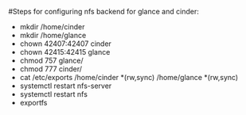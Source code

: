 #Steps for configuring nfs backend for glance and cinder:

* mkdir /home/cinder
* mkdir /home/glance
* chown 42407:42407 cinder
* chown 42415:42415 glance
* chmod 757 glance/
* chmod 777 cinder/
* cat /etc/exports
    /home/cinder 	*(rw,sync)
    /home/glance 	*(rw,sync)
* systemctl restart nfs-server
* systemctl restart nfs
* exportfs
